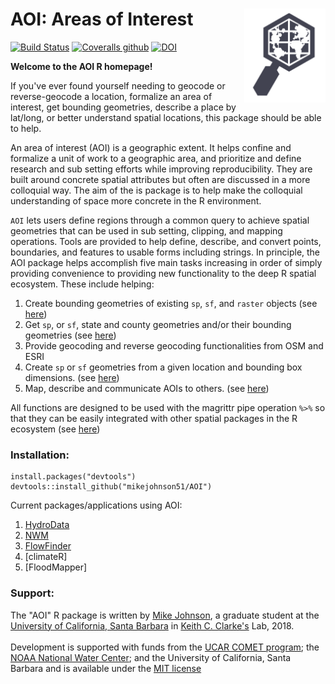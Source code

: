 # AOI: Areas of Interest <img src="man/figures/logo.png" width=130 height = 150 align="right" />

[![Build Status][image-1]][1] 
[![Coveralls github][image-2]][2]
[![DOI][image-3]][3]


**Welcome to the AOI R homepage!** <br>

If you've ever found yourself needing to geocode or reverse-geocode a location, formalize an area of interest, get bounding geometries, describe a place by lat/long, or better understand spatial locations, this package should be able to help. 

An area of interest (AOI) is a geographic extent. It helps confine and formalize a unit of work to a geographic area, and prioritize and define research and sub setting efforts while improving reproducibility. They are built around concrete spatial attributes but often are discussed in a more colloquial way. The aim of the is package is to help make the colloquial understanding of space more concrete in the R environment.

`AOI` lets users define regions through a common query to achieve spatial geometries that can be used in sub setting, clipping, and mapping operations. Tools are provided to help define, describe, and convert points, boundaries, and features to usable forms including strings. In principle, the AOI package helps accomplish five main tasks increasing in order of simply providing convenience to providing new functionality to the deep R spatial ecosystem. These include helping:

1. Create bounding geometries of existing `sp`, `sf`, and `raster` objects (see [here][4])
2. Get `sp`, or `sf`, state and county geometries and/or their bounding geometries (see [here][5])
3. Provide geocoding and reverse geocoding functionalities from OSM and ESRI
4. Create `sp` or `sf` geometries from a given location and bounding box dimensions. (see [here][6])
5. Map, describe and communicate AOIs to others. (see [here][7])

All functions are designed to be used with the magrittr pipe operation `%>%` so that they can be easily integrated with other spatial packages in the R ecosystem (see [here][8])

### Installation:

	install.packages("devtools")
	devtools::install_github("mikejohnson51/AOI")

Current packages/applications using AOI:

1. [HydroData][9]
2. [NWM][10]
3. [FlowFinder][11]
4. [climateR]
5. [FloodMapper]

### Support:

The "AOI" R package is written by [Mike Johnson][12], a graduate student at the [University of California, Santa Barbara][13] in [Keith C. Clarke's][14] Lab, 2018. <br><br>
Development is supported with funds from the [UCAR COMET program][15]; the [NOAA National Water Center][16]; and the University of California, Santa Barbara and is available under the [MIT license][17]

[1]:	https://travis-ci.org/mikejohnson51/AOI
[2]:	https://coveralls.io/github/mikejohnson51/AOI?branch=master
[3]:	https://zenodo.org/badge/latestdoi/139353238
[4]:	./articles/clipAreas.html
[5]:	./articles/stateCounty.html
[6]:	./articles/clipAreas.html
[7]:	./articles/tools.html
[8]:	./articles/useCases.html
[9]:	https://github.com/mikejohnson51/HydroData
[10]:	https://github.com/mikejohnson51/NWM
[11]:	https://github.com/mikejohnson51/FlowFinder
[12]:	https://mikejohnson51.github.io
[13]:	https://geog.ucsb.edu
[14]:	http://www.geog.ucsb.edu/~kclarke/
[15]:	http://www.comet.ucar.edu
[16]:	http://water.noaa.gov
[17]:	https://opensource.org/licenses/MIT

[image-1]:	https://travis-ci.org/mikejohnson51/AOI.svg?branch=master
[image-2]:	https://img.shields.io/coveralls/github/mikejohnson51/AOI.svg
[image-3]:	https://zenodo.org/badge/139353238.svg
